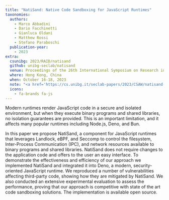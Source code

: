 ```yaml
---
title: "NatiSand: Native Code Sandboxing for JavaScript Runtimes"
taxonomies:
  authors:
    - Marco Abbadini
    - Dario Facchinetti
    - Gianluca Oldani
    - Matthew Rossi
    - Stefano Paraboschi
  publication-year:
    - 2023
extra:
  csunibg: 2023/RAID/natisand
  github: unibg-seclab/natisand
  venue: Proceedings of the 26th International Symposium on Research in Attacks, Intrusions and Defenses (RAID)
  where: Hong Kong, China
  when: October 16-18, 2023
  note: "<a href='https://cs.unibg.it/seclab-papers/2023/CSAW/natisand-poster.pdf'>CSAW 2023 Poster</a>"
  icons:
    - fa-brands fa-js
---
```


Modern runtimes render JavaScript code in a secure and isolated
environment, but when they execute binary programs and shared
libraries, no isolation guarantees are provided. This is an important
limitation, and it affects many popular runtimes including Node.js,
Deno, and Bun.

In this paper we propose NatiSand, a component for JavaScript
runtimes that leverages Landlock, eBPF, and Seccomp to control the
filesystem, Inter-Process Communication (IPC), and network resources
available to binary programs and shared libraries. NatiSand
does not require changes to the application code and offers to the
user an easy interface. To demonstrate the effectiveness and efficiency
of our approach we implemented NatiSand and integrated
it into Deno, a modern, security-oriented JavaScript runtime. We
reproduced a number of vulnerabilities affecting third-party code,
showing how they are mitigated by NatiSand. We also conducted
an extensive experimental evaluation to assess the performance,
proving that our approach is competitive with state of the art code
sandboxing solutions. The implementation is available open source.
